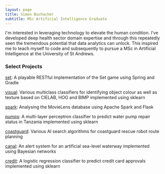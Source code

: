 ```yaml
---
layout: page
title: Simon Buchacher
subtitle: MSc Artificial Intelligence Graduate
---
```


I'm interested in leveraging technology to elevate the human condition. I've developed deep health sector domain expertise and through this repeatedly seen the tremendous potential that data analytics can unlock. This inspired me to teach myself to code and subsequently to pursue a MSc in Artificial Intelligence at the University of St Andrews.

### Select Projects

[set](https://github.com/buchacher/set): A playable RESTful implementation of the Set game using Spring and Gradle

[visual](https://github.com/buchacher/visual): Various multiclass classifiers for identifying object colour as well as texture based on CIELAB, HOG and BIMP implemented using sklearn

[spark](https://github.com/buchacher/spark): Analysing the MovieLens database using Apache Spark and Flask

[pumps](https://github.com/buchacher/pumps): A multi-layer perceptron classifier to predict water pump repair status in Tanzania implemented using sklearn

[coastguard](https://github.com/buchacher/coastguard): Various AI search algorithms for coastguard rescue robot route planning

[canal](https://github.com/buchacher/canal): An alert system for an artificial sea-level waterway implemented using Bayesian networks

[credit](https://github.com/buchacher/credit): A logistic regression classifier to predict credit card approvals implemented using sklearn
